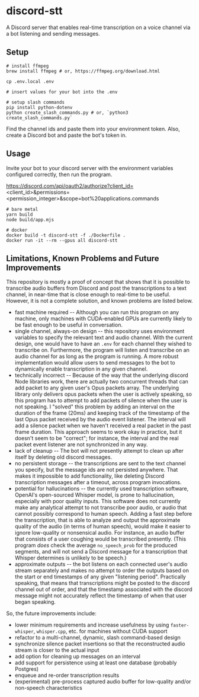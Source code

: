 # discord-stt
A Discord server that enables real-time transcription on a voice channel via a bot listening and sending messages. 

## Setup

```
# install ffmpeg
brew install ffmpeg # or, https://ffmpeg.org/download.html

cp .env.local .env

# insert values for your bot into the .env

# setup slash commands
pip install python-dotenv
python create_slash_commands.py # or, `python3 create_slash_commands.py`
```

Find the channel ids and paste them into your environment token. Also, create a Discord bot and paste the bot's token in.

## Usage

Invite your bot to your discord server with the environment variables configured correctly, then run the program.

https://discord.com/api/oauth2/authorize?client_id=<client_id>&permissions=<permission_integer>&scope=bot%20applications.commands

```
# bare metal
yarn build
node build/app.mjs

# docker
docker build -t discord-stt -f ./Dockerfile .
docker run -it --rm --gpus all discord-stt

```

## Limitations, Known Problems and Future Improvements

This repository is mostly a proof of concept that shows that it is possible to transcribe audio buffers from Discord and post the transcriptions to a text channel, in near-time that is close enough to real-time to be useful. However, it is not a complete solution, and known problems are listed below.

- fast machine required -- Although you can run this program on any machine, only machines with CUDA-enabled GPUs are currently likely to be fast enough to be useful in conversation.
- single channel, always-on design -- this repository uses environment variables to specify the relevant text and audio channel. With the current design, one would have to have an `.env` for each channel they wished to transcribe on. Furthermore, the program will listen and transcribe on an audio channel for as long as the program is running. A more robust implementation would allow users to send messages to the bot to dynamically enable transcription in any given channel. 
- technically incorrect -- Because of the way that the underlying discord Node libraries work, there are actually two concurrent threads that can add packet to any given user's Opus packets array. The underlying library only delivers opus packets when the user is actively speaking, so this program has to attempt to add packets of silence when the user is not speaking. I "solved" this problem by adding an interval on the duration of the frame (20ms) and keeping track of the timestamp of the last Opus packet received by the audio event listener. The interval will add a silence packet when we haven't received a real packet in the past frame duration. This approach seems to work okay in practice, but it doesn't seem to be "correct"; for instance, the interval and the real packet event listener are not synchronized in any way. 
- lack of cleanup -- The bot will not presently attempt to clean up after itself by deleting old discord messages. 
- no persistent storage -- the transcriptions are sent to the text channel you specify, but the message ids are not persisted anywhere. That makes it impossible to add functionality, like deleting Discord transcription messages after a timeout, across program invocations. 
- potential for hallucinations -- the currently used transcription software, OpenAI's open-sourced Whisper model, is prone to hallucination, especially with poor quality inputs. This software does not currently make any analytical attempt to not transcribe poor audio, or audio that cannot possibly correspond to human speech. Adding a fast step before the transcription, that is able to analyze and output the approximate quality of the audio (in terms of human speech), would make it easier to ignore low-quality or nonsensical audio. For instance, an audio buffer that consists of a user coughing would be transcribed presently. (This program *does* check the average `no_speech_prob` for the produced segments, and will not send a Discord message for a transcription that Whisper determines is unlikely to be speech.)
- approximate outputs -- the bot listens on each connected user's audio stream separately and makes no attempt to order the outputs based on the start or end timestamps of any given "listening period". Practically speaking, that means that transcriptions might be posted to the discord channel out of order, and that the timestamp associated with the discord message might not accurately reflect the timestamp of when that user began speaking.

So, the future improvements include:

- lower minimum requirements and increase usefulness by using `faster-whisper`, `whisper.cpp`, etc. for machines without CUDA support
- refactor to a multi-channel, dynamic, slash command-based design
- synchronize silence packet insertions so that the reconstructed audio stream is closer to the actual input
- add option for cleaning up messages on an interval
- add support for persistence using at least one database (probably Postgres)
- enqueue and re-order transcription results 
- (experimental) pre-process captured audio buffer for low-quality and/or non-speech characteristics